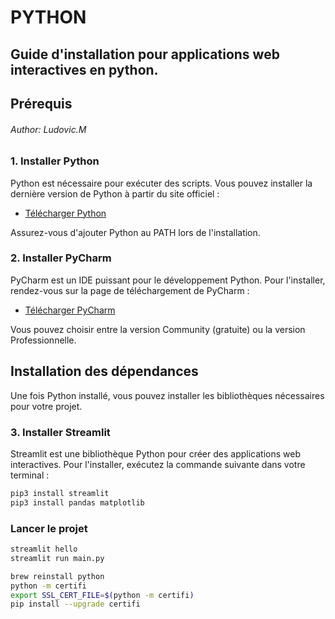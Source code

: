 # PYTHON
## Guide d'installation pour applications web interactives en python.

## Prérequis
###### Author: Ludovic.M

### 1. Installer Python
Python est nécessaire pour exécuter des scripts. Vous pouvez installer la dernière version de Python à partir du site officiel :

- [Télécharger Python](https://www.python.org/downloads/)

Assurez-vous d'ajouter Python au PATH lors de l'installation.

### 2. Installer PyCharm
PyCharm est un IDE puissant pour le développement Python. Pour l'installer, rendez-vous sur la page de téléchargement de PyCharm :

- [Télécharger PyCharm](https://www.jetbrains.com/pycharm/download/)

Vous pouvez choisir entre la version Community (gratuite) ou la version Professionnelle.

## Installation des dépendances

Une fois Python installé, vous pouvez installer les bibliothèques nécessaires pour votre projet.

### 3. Installer Streamlit
Streamlit est une bibliothèque Python pour créer des applications web interactives. Pour l'installer, exécutez la commande suivante dans votre terminal :

```bash
pip3 install streamlit
pip3 install pandas matplotlib
```

### Lancer le projet
```bash
streamlit hello
streamlit run main.py
```
```bash
brew reinstall python
python -m certifi
export SSL_CERT_FILE=$(python -m certifi)
pip install --upgrade certifi
```
